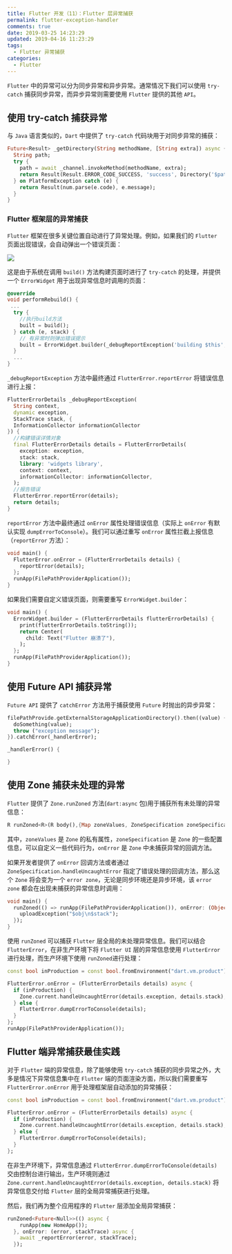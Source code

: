 ```yaml
---
title: Flutter 开发（11）：Flutter 层异常捕获
permalink: flutter-exception-handler
comments: true
date: 2019-03-25 14:23:29
updated: 2019-04-16 11:23:29
tags:
  - Flutter 异常捕获
categories:
  - Flutter
---
```


`Flutter` 中的异常可以分为同步异常和异步异常。通常情况下我们可以使用 `try-catch` 捕获同步异常，而异步异常则需要使用 `Flutter` 提供的其他 `API`。
<!--more-->
## 使用 try-catch 捕获异常

与 `Java` 语言类似的，`Dart` 中提供了 `try-catch` 代码块用于对同步异常的捕获：

```dart
Future<Result> _getDirectory(String methodName, [String extra]) async {
  String path;
  try {
    path = await _channel.invokeMethod(methodName, extra);
    return Result(Result.ERROR_CODE_SUCCESS, 'success', Directory('$path/'));
  } on PlatformException catch (e) {
    return Result(num.parse(e.code), e.message);
  }
}
```

### Flutter 框架层的异常捕获

`Flutter` 框架在很多关键位置自动进行了异常处理。例如，如果我们的 `Flutter` 页面出现错误，会自动弹出一个错误页面：

![](https://user-gold-cdn.xitu.io/2019/1/16/1685691a02afb4b6?imageView2/0/w/1280/h/960/ignore-error/1)

这是由于系统在调用 `build()` 方法构建页面时进行了 `try-catch` 的处理，并提供一个 `ErrorWidget` 用于出现异常信息时调用的页面：

```dart
@override
void performRebuild() {
 ...
  try {
    //执行build方法  
    built = build();
  } catch (e, stack) {
    // 有异常时则弹出错误提示  
    built = ErrorWidget.builder(_debugReportException('building $this', e, stack));
  }
  ...
}
```

`_debugReportException` 方法中最终通过 `FlutterError.reportError` 将错误信息进行上报：

```dart
FlutterErrorDetails _debugReportException(
  String context,
  dynamic exception,
  StackTrace stack, {
  InformationCollector informationCollector
}) {
  //构建错误详情对象  
  final FlutterErrorDetails details = FlutterErrorDetails(
    exception: exception,
    stack: stack,
    library: 'widgets library',
    context: context,
    informationCollector: informationCollector,
  );
  //报告错误
  FlutterError.reportError(details);
  return details;
}
```

`reportError` 方法中最终通过 `onError` 属性处理错误信息（实际上 `onError` 有默认实现 `dumpErrorToConsole`）。我们可以通过重写 `onError` 属性拦截上报信息（`reportError` 方法）：

```dart
void main() {
  FlutterError.onError = (FlutterErrorDetails details) {
    reportError(details);
  };
  runApp(FilePathProviderApplication());
}
```

如果我们需要自定义错误页面，则需要重写 `ErrorWidget.builder`：

```dart
void main() {
  ErrorWidget.builder = (FlutterErrorDetails flutterErrorDetails) {
    print(flutterErrorDetails.toString());
    return Center(
      child: Text("Flutter 崩溃了"),
    );
  };
  runApp(FilePathProviderApplication());
}
```

## 使用 Future API 捕获异常

`Future API` 提供了 `catchError` 方法用于捕获使用 `Future` 时抛出的异步异常：

```dart
filePathProvide.getExternalStorageApplicationDirectory().then((value) {
  doSomething(value);
  throw ("exception message");
}).catchError(_handlerError);

_handlerError() {

}
```

## 使用 Zone 捕获未处理的异常

`Flutter` 提供了 `Zone.runZoned` 方法(`dart:async` 包)用于捕获所有未处理的异常信息：

```dart
R runZoned<R>(R body(),{Map zoneValues, ZoneSpecification zoneSpecification, Function onError})
```

其中，`zoneValues` 是 `Zone` 的私有属性，`zoneSpecification` 是 `Zone` 的一些配置信息，可以自定义一些代码行为，`onError` 是 `Zone` 中未捕获异常的回调方法。

如果开发者提供了 `onError` 回调方法或者通过 `ZoneSpecification.handleUncaughtError` 指定了错误处理的回调方法，那么这个 `Zone` 将会变为一个 `error zone`，无论是同步环境还是异步环境，该 `error zone` 都会在出现未捕获的异常信息时调用：

```dart
void main() {
  runZoned(() => runApp(FilePathProviderApplication()), onError: (Object obj, StackTrace stack) {
    uploadException("$obj\n$stack");
  });
}
```

使用 `runZoned` 可以捕获 `Flutter` 层全局的未处理异常信息。我们可以结合 `FlutterError`，在非生产环境下将 `Flutter UI` 层的异常信息使用 `FlutterError` 进行处理，而生产环境下使用 `runZoned`进行处理：

```dart
const bool inProduction = const bool.fromEnvironment("dart.vm.product");

FlutterError.onError = (FlutterErrorDetails details) async {
  if (inProduction) {
    Zone.current.handleUncaughtError(details.exception, details.stack);
  } else {
    FlutterError.dumpErrorToConsole(details);
  }
};
runApp(FilePathProviderApplication());
```

## Flutter 端异常捕获最佳实践

对于 `Flutter` 端的异常信息，除了能够使用 `try-catch` 捕获的同步异常之外，大多是情况下异常信息集中在 `Flutter` 端的页面渲染方面，所以我们需要重写 `FlutterError.onError` 用于处理框架层自动添加的异常捕获：

```dart
const bool inProduction = const bool.fromEnvironment("dart.vm.product");

FlutterError.onError = (FlutterErrorDetails details) async {
  if (inProduction) {
    Zone.current.handleUncaughtError(details.exception, details.stack);
  } else {
    FlutterError.dumpErrorToConsole(details);
  }
};
```

在非生产环境下，异常信息通过 `FlutterError.dumpErrorToConsole(details)` 交由控制台进行输出，生产环境则通过 `Zone.current.handleUncaughtError(details.exception, details.stack)` 将异常信息交付给 `Flutter` 层的全局异常捕获进行处理。

然后，我们再为整个应用程序的 `Flutter` 层添加全局异常捕获：

```dart
runZoned<Future<Null>>(() async {
    runApp(new HomeApp());
  }, onError: (error, stackTrace) async {
    await _reportError(error, stackTrace);
  });
```
